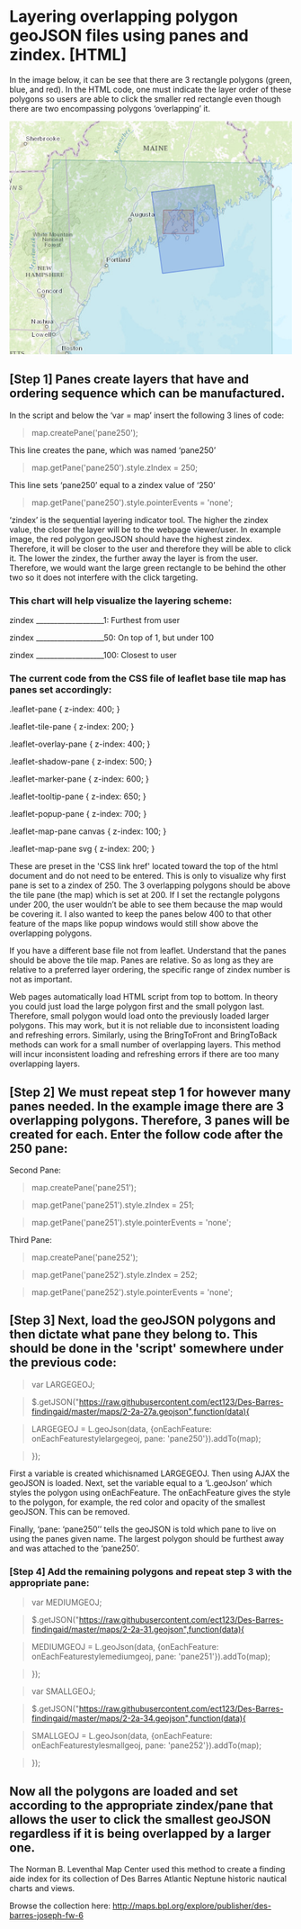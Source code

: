 # Layering overlapping polygon geoJSON files using panes and zindex. [HTML]

In the image below, it can be see that there are 3 rectangle polygons (green, blue, and red). In the HTML code, one must indicate the layer order of these polygons so users are able to click the smaller red rectangle even though there are two encompassing polygons ‘overlapping’ it.

![Alt text](/TemplatePNGreadme.png "Overlapping GeoJSON Polygons")

## [Step 1] Panes create layers that have and ordering sequence which can be manufactured.

In the script and below the ‘var = map’ insert the following 3 lines of code:

> map.createPane('pane250'); 

This line creates the pane, which was named ‘pane250’

> map.getPane('pane250').style.zIndex = 250;

This line sets ‘pane250’ equal to a zindex value of ‘250’ 

> map.getPane('pane250').style.pointerEvents = 'none';


‘zindex’ is the sequential layering indicator tool. The higher the zindex value, the closer the layer will be to the webpage viewer/user. In example image, the red polygon geoJSON should have the highest zindex. Therefore, it will be closer to the user and therefore they will be able to click it. The lower the zindex, the further away the layer is from the user. Therefore, we would want the large green rectangle to be behind the other two so it does not interfere with the click targeting.

### This chart will help visualize the layering scheme: 

zindex ___________________1:	Furthest from user

zindex ___________________50:	On top of 1, but under 100

zindex ___________________100:	Closest to user

### The current code from the CSS file of leaflet base tile map has panes set accordingly:

.leaflet-pane         { z-index: 400; }

.leaflet-tile-pane    { z-index: 200; }

.leaflet-overlay-pane { z-index: 400; }

.leaflet-shadow-pane  { z-index: 500; }

.leaflet-marker-pane  { z-index: 600; }

.leaflet-tooltip-pane   { z-index: 650; }

.leaflet-popup-pane   { z-index: 700; }

.leaflet-map-pane canvas { z-index: 100; }

.leaflet-map-pane svg    { z-index: 200; }	

These are preset in the 'CSS link href' located toward the top of the html document and do not need to be entered. This is only to visualize why first pane is set to a zindex of 250. The 3 overlapping polygons should be above the tile pane (the map) which is set at 200. If I set the rectangle polygons under 200, the user wouldn’t be able to see them because the map would be covering it. I also wanted to keep the panes below 400 to that other feature of the maps like popup windows would still show above the overlapping polygons.

If you have a different base file not from leaflet. Understand that the panes should be above the tile map. Panes are relative. So as long as they are relative to a preferred layer ordering, the specific range of zindex number is not as important.

Web pages automatically load HTML script from top to bottom. In theory you could just load the large polygon first and the small polygon last. Therefore, small polygon would load onto the previously loaded larger polygons. This may work, but it is not reliable due to inconsistent loading and refreshing errors. 
Similarly, using the BringToFront and BringToBack methods can work for a small number of overlapping layers. This method will incur inconsistent loading and refreshing errors if there are too many overlapping layers.

## [Step 2] We must repeat step 1 for however many panes needed. In the example image there are 3 overlapping polygons. Therefore, 3 panes will be created for each. Enter the follow code after the 250 pane:

Second Pane:

> map.createPane('pane251');

> map.getPane('pane251').style.zIndex = 251;

> map.getPane('pane251').style.pointerEvents = 'none';

Third Pane:

> map.createPane('pane252');

> map.getPane('pane252').style.zIndex = 252;

> map.getPane('pane252').style.pointerEvents = 'none';

## [Step 3] Next, load the geoJSON polygons and then dictate what pane they belong to. This should be done in the 'script' somewhere under the previous code:


> var LARGEGEOJ;

> $.getJSON("https://raw.githubusercontent.com/ect123/Des-Barres-findingaid/master/maps/2-2a-27a.geojson",function(data){
    
> LARGEGEOJ = L.geoJson(data, {onEachFeature: onEachFeaturestylelargegeoj, pane: 'pane250'}).addTo(map);

>  });

First a variable is created whichisnamed LARGEGEOJ. Then using AJAX the geoJSON is loaded. Next, set the variable equal to a ‘L.geoJson’ which styles the polygon using onEachFeature. The onEachFeature gives the style to the polygon, for example, the red color and opacity of the smallest geoJSON. This can be removed.

Finally, ‘pane: ‘pane250’’ tells the geoJSON is told which pane to live on using the panes given name. The largest polygon should be furthest away and was attached to the ‘pane250’.

### [Step 4] Add the remaining polygons and repeat step 3 with the appropriate pane:

> var MEDIUMGEOJ;

> $.getJSON("https://raw.githubusercontent.com/ect123/Des-Barres-findingaid/master/maps/2-2a-31.geojson",function(data){
    
> MEDIUMGEOJ = L.geoJson(data, {onEachFeature: onEachFeaturestylemediumgeoj, pane: 'pane251'}).addTo(map);

 > });

> var SMALLGEOJ;

> $.getJSON("https://raw.githubusercontent.com/ect123/Des-Barres-findingaid/master/maps/2-2a-34.geojson",function(data){
    
> SMALLGEOJ = L.geoJson(data, {onEachFeature: onEachFeaturestylesmallgeoj, pane: 'pane252'}).addTo(map);

>  });


## Now all the polygons are loaded and set according to the appropriate zindex/pane that allows the user to click the smallest geoJSON regardless if it is being overlapped by a larger one.


The Norman B. Leventhal Map Center used this method to create a finding aide index for its collection of Des Barres Atlantic Neptune historic nautical charts and views.

Browse the collection here: http://maps.bpl.org/explore/publisher/des-barres-joseph-fw-6 




